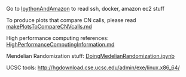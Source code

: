 Go to [IpythonAndAmazon](./IpythonAndAmazon) to read ssh, docker, amazon ec2 stuff


To produce plots that compare CN calls, please read [makePlotsToCompareCNVcalls.md](./makePlotsToCompareCNVcalls.md)

High performance computing references: [HighPerformanceComputingInformation.md](./HighPerformanceComputingInformation.md)

Mendelian Randomization stuff: [DoingMedelianRandomization.ipynb](./DoingMedelianRandomization.ipynb)


UCSC tools: http://hgdownload.cse.ucsc.edu/admin/exe/linux.x86_64/
